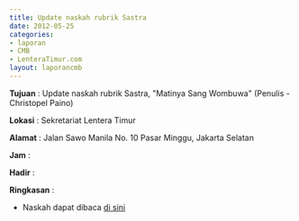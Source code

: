 ```yaml
---
title: Update naskah rubrik Sastra
date: 2012-05-25
categories:
- laporan
- CMB
- LenteraTimur.com
layout: laporancmb
---
```


**Tujuan** : Update naskah rubrik Sastra, "Matinya Sang Wombuwa" (Penulis - Christopel Paino)

**Lokasi** : Sekretariat Lentera Timur 

**Alamat** : Jalan Sawo Manila No. 10 Pasar Minggu, Jakarta Selatan

**Jam** : 

**Hadir** :  


**Ringkasan** : 
* Naskah dapat dibaca [di sini](http://www.lenteratimur.com/2012/05/matinya-sang-wombuwa/)
